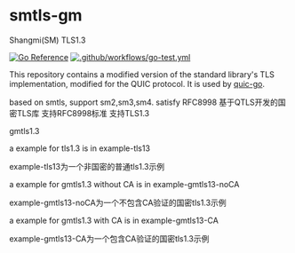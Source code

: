 # smtls-gm

Shangmi(SM) TLS1.3

[![Go Reference](https://pkg.go.dev/badge/github.com/quic-go/smtls-go1-19.svg)](https://pkg.go.dev/github.com/quic-go/smtls-go1-19)
[![.github/workflows/go-test.yml](https://github.com/quic-go/smtls-go1-19/actions/workflows/go-test.yml/badge.svg)](https://github.com/quic-go/smtls-go1-19/actions/workflows/go-test.yml)

This repository contains a modified version of the standard library's TLS implementation, modified for the QUIC protocol. It is used by [quic-go](https://github.com/lucas-clemente/quic-go).

based on smtls, support sm2,sm3,sm4.
satisfy RFC8998
基于QTLS开发的国密TLS库
支持RFC8998标准
支持TLS1.3

gmtls1.3

a example for tls1.3 is in example-tls13

example-tls13为一个非国密的普通tls1.3示例

a example for gmtls1.3 without CA is in example-gmtls13-noCA

example-gmtls13-noCA为一个不包含CA验证的国密tls1.3示例


a example for gmtls1.3 with CA is in example-gmtls13-CA

example-gmtls13-CA为一个包含CA验证的国密tls1.3示例

